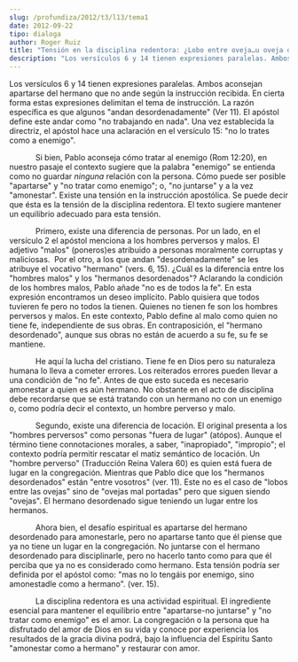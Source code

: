```yaml
---
slug: /profundiza/2012/t3/l13/tema1
date: 2012-09-22
tipo: dialoga
author: Roger Ruiz
title: "Tensión en la disciplina redentora: ¿Lobo entre oveja…u oveja desordenada?"
description: "Los versículos 6 y 14 tienen expresiones paralelas. Ambos aconsejan apartarse  del hermano que no ande según la instrucción recibida. En cierta forma estas  expresiones delimitan el tema de instrucción. La razón específica es que  algunos “andan desordenadamente” (Ver 11). El ..."
---
```


Los versículos 6 y 14 tienen expresiones paralelas. Ambos aconsejan apartarse del hermano que no ande según la instrucción recibida. En cierta forma estas expresiones delimitan el tema de instrucción. La razón específica es que algunos "andan desordenadamente" (Ver 11). El apóstol define este andar como "no trabajando en nada". Una vez establecida la directriz, el apóstol hace una aclaración en el versículo 15: "no lo trates como a enemigo".

            Si bien, Pablo aconseja cómo tratar al enemigo (Rom 12:20), en nuestro pasaje el contexto sugiere que la palabra "enemigo" se entienda como no guardar _ninguna_ relación con la persona. Cómo puede ser posible "apartarse" y "no tratar como enemigo"; o, "no juntarse" y a la vez "amonestar". Existe una tensión en la instrucción apostólica. Se puede decir que ésta es la tensión de la disciplina redentora. El texto sugiere mantener un equilibrio adecuado para esta tensión.

            Primero, existe una diferencia de personas. Por un lado, en el versículo 2 el apóstol menciona a los hombres perversos y malos. El adjetivo "malos" (poneros)es atribuido a personas moralmente corruptas y maliciosas.  Por el otro, a los que andan "desordenadamente" se les atribuye el vocativo "hermano" (vers. 6, 15). ¿Cuál es la diferencia entre los "hombres malos" y los "hermanos desordenados"? Aclarando la condición de los hombres malos, Pablo añade "no es de todos la fe". En esta expresión encontramos un deseo implícito. Pablo quisiera que todos tuvieren fe pero no todos la tienen. Quienes no tienen fe son los hombres perversos y malos. En este contexto, Pablo define al malo como quien no tiene fe, independiente de sus obras. En contraposición, el "hermano desordenado", aunque sus obras no están de acuerdo a su fe, su fe se mantiene.

            He aquí la lucha del cristiano. Tiene fe en Dios pero su naturaleza humana lo lleva a cometer errores. Los reiterados errores pueden llevar a una condición de "no fe". Antes de que esto suceda es necesario amonestar a quien es aún hermano. No obstante en el acto de disciplina debe recordarse que se está tratando con un hermano no con un enemigo o, como podría decir el contexto, un hombre perverso y malo.

            Segundo, existe una diferencia de locación. El original presenta a los "hombres perversos" como personas "fuera de lugar" (atópos). Aunque el término tiene connotaciones morales, a saber, "inapropiado", "impropio"; el contexto podría permitir rescatar el matiz semántico de locación. Un "hombre perverso" (Traducción Reina Valera 60) es quien está fuera de lugar en la congregación. Mientras que Pablo dice que los "hermanos desordenados" están "entre vosotros" (ver. 11). Este no es el caso de "lobos entre las ovejas" sino de "ovejas mal portadas" pero que siguen siendo "ovejas". El hermano desordenado sigue teniendo un lugar entre los hermanos.

            Ahora bien, el desafío espiritual es apartarse del hermano desordenado para amonestarle, pero no apartarse tanto que él piense que ya no tiene un lugar en la congregación. No juntarse con el hermano desordenado para disciplinarle, pero no hacerlo tanto como para que él perciba que ya no es considerado como hermano. Esta tensión podría ser definida por el apóstol como: "mas no lo tengáis por enemigo, sino amonestadle como a hermano". (ver. 15).

            La disciplina redentora es una actividad espiritual. El ingrediente esencial para mantener el equilibrio entre "apartarse-no juntarse" y "no tratar como enemigo" es el amor. La congregación o la persona que ha disfrutado del amor de Dios en su vida y conoce por experiencia los resultados de la gracia divina podrá, bajo la influencia del Espíritu Santo "amonestar como a hermano" y restaurar con amor.

